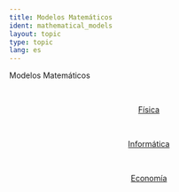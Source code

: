 ```yaml
---
title: Modelos Matemáticos
ident: mathematical_models
layout: topic
type: topic
lang: es
---
```


Modelos Matemáticos

<div style="position: relative;" align="center">

<a style="padding: 20px;" href="/subjects/{{page.lang}}/fisics.html"><p class="subject fisics">Física</p></a>
<a style="padding: 20px;" href="/subjects/{{page.lang}}/computer_science.html"><p class="subject computer_science">Informática</p></a>
<a style="padding: 20px;" href="/subjects/{{page.lang}}/economy.html"><p class="subject economy">Economía</p></a>

</div>